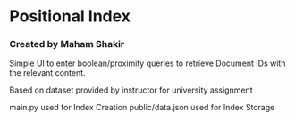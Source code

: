 # Positional Index

### Created by Maham Shakir

Simple UI to enter boolean/proximity queries to retrieve Document IDs with the relevant content. 

Based on dataset provided by instructor for university assignment

main.py used for Index Creation
public/data.json used for Index Storage